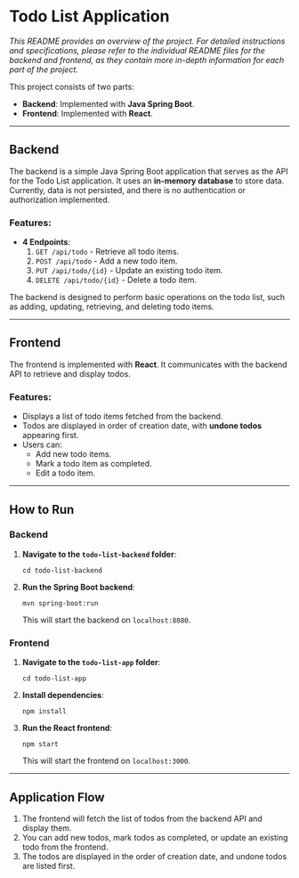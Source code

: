 # Todo List Application

_This README provides an overview of the project. For detailed instructions and specifications, please refer to the individual README files for the backend and frontend, as they contain more in-depth information for each part of the project._

This project consists of two parts:

- **Backend**: Implemented with **Java Spring Boot**.
- **Frontend**: Implemented with **React**.

---

## Backend

The backend is a simple Java Spring Boot application that serves as the API for the Todo List application. It uses an **in-memory database** to store data. Currently, data is not persisted, and there is no authentication or authorization implemented.

### Features:
- **4 Endpoints**:
    1. `GET /api/todo` - Retrieve all todo items.
    2. `POST /api/todo` - Add a new todo item.
    3. `PUT /api/todo/{id}` - Update an existing todo item.
    4. `DELETE /api/todo/{id}` - Delete a todo item.

The backend is designed to perform basic operations on the todo list, such as adding, updating, retrieving, and deleting todo items.

---

## Frontend

The frontend is implemented with **React**. It communicates with the backend API to retrieve and display todos.

### Features:
- Displays a list of todo items fetched from the backend.
- Todos are displayed in order of creation date, with **undone todos** appearing first.
- Users can:
    - Add new todo items.
    - Mark a todo item as completed.
    - Edit a todo item.

---

## How to Run

### Backend
1. **Navigate to the `todo-list-backend` folder**:
   ```
   cd todo-list-backend
   ```

2. **Run the Spring Boot backend**:
   ```
   mvn spring-boot:run
   ```

   This will start the backend on `localhost:8080`.

### Frontend
1. **Navigate to the `todo-list-app` folder**:
   ```
   cd todo-list-app
   ```

2. **Install dependencies**:
   ```
   npm install
   ```

3. **Run the React frontend**:
   ```
   npm start
   ```

   This will start the frontend on `localhost:3000`.

---

## Application Flow

1. The frontend will fetch the list of todos from the backend API and display them.
2. You can add new todos, mark todos as completed, or update an existing todo from the frontend.
3. The todos are displayed in the order of creation date, and undone todos are listed first.
